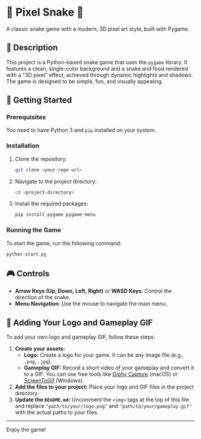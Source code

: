 # 🐍 Pixel Snake 🐍

A classic snake game with a modern, 3D pixel art style, built with Pygame.

<!-- Add your logo here -->
<!-- <p align="center">
  <img src="path/to/your/logo.png" width="200">
</p> -->

<!-- Add your gameplay GIF here -->
<!-- <p align="center">
  <img src="path/to/your/gameplay.gif">
</p> -->

## 📜 Description

This project is a Python-based snake game that uses the `pygame` library. It features a clean, single-color background and a snake and food rendered with a "3D pixel" effect, achieved through dynamic highlights and shadows. The game is designed to be simple, fun, and visually appealing.

## 🚀 Getting Started

### Prerequisites

You need to have Python 3 and `pip` installed on your system.

### Installation

1.  Clone the repository:
    ```sh
    git clone <your-repo-url>
    ```
2.  Navigate to the project directory:
    ```sh
    cd <project-directory>
    ```
3.  Install the required packages:
    ```sh
    pip install pygame pygame-menu
    ```

### Running the Game

To start the game, run the following command:

```sh
python start.py
```

## 🎮 Controls

-   **Arrow Keys (Up, Down, Left, Right)** or **WASD Keys**: Control the direction of the snake.
-   **Menu Navigation**: Use the mouse to navigate the main menu.

## 🎨 Adding Your Logo and Gameplay GIF

To add your own logo and gameplay GIF, follow these steps:

1.  **Create your assets:**
    *   **Logo:** Create a logo for your game. It can be any image file (e.g., `.png`, `.jpg`).
    *   **Gameplay GIF:** Record a short video of your gameplay and convert it to a GIF. You can use free tools like [Giphy Capture](https://giphy.com/apps/giphycapture) (macOS) or [ScreenToGif](https://www.screentogif.com/) (Windows).
2.  **Add the files to your project:** Place your logo and GIF files in the project directory.
3.  **Update the `README.md`:** Uncomment the `<img>` tags at the top of this file and replace `"path/to/your/logo.png"` and `"path/to/your/gameplay.gif"` with the actual paths to your files.

---

Enjoy the game!
